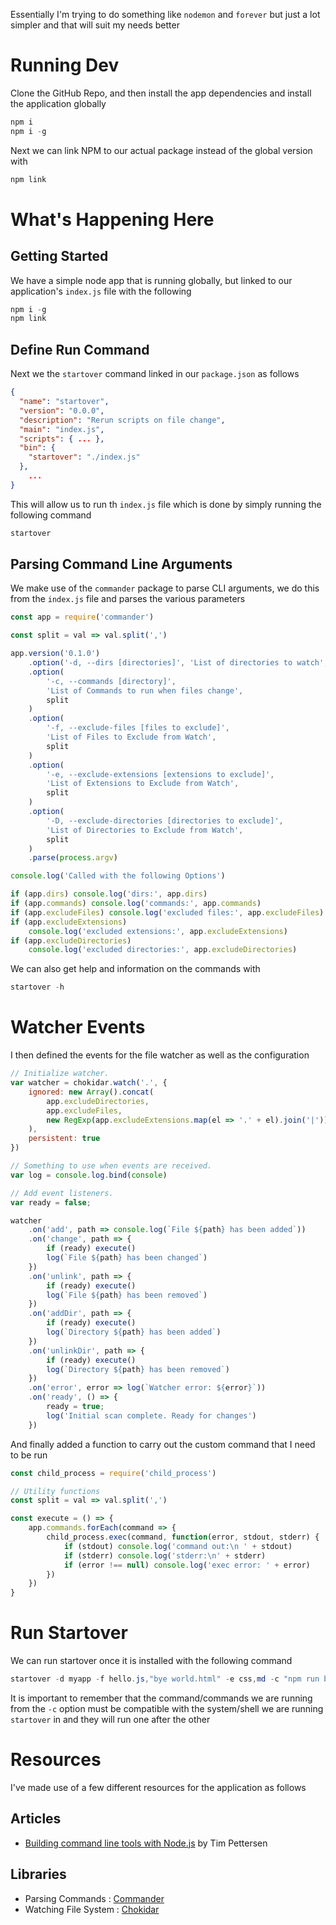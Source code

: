 Essentially I'm trying to do something like `nodemon` and `forever` but just a lot simpler and that will suit my needs better

# Running Dev

Clone the GitHub Repo, and then install the app dependencies and install the application globally

```powershell
npm i 
npm i -g
```

Next we can link NPM to our actual package instead of the global version with

```powershell
npm link
```

# What's Happening Here 

## Getting Started  

We have a simple node app that is running globally, but linked to our application's `index.js` file with the following 

```powershell 
npm i -g 
npm link 
``` 

## Define Run Command 

Next we the `startover` command linked in our `package.json` as follows 

```json 
{
  "name": "startover",
  "version": "0.0.0",
  "description": "Rerun scripts on file change",
  "main": "index.js",
  "scripts": { ... },
  "bin": {
    "startover": "./index.js"
  },
	... 
}
```

This will allow us to run th `index.js` file which is done by simply running the following command 

```powershell 
startover 
```

## Parsing Command Line Arguments 

We make use of the `commander` package to parse CLI arguments, we do this from the 	`index.js` file and parses the various parameters

```js 
const app = require('commander')

const split = val => val.split(',')

app.version('0.1.0')
    .option('-d, --dirs [directories]', 'List of directories to watch', split)
    .option(
        '-c, --commands [directory]',
        'List of Commands to run when files change',
        split
    )
    .option(
        '-f, --exclude-files [files to exclude]',
        'List of Files to Exclude from Watch',
        split
    )
    .option(
        '-e, --exclude-extensions [extensions to exclude]',
        'List of Extensions to Exclude from Watch',
        split
    )
    .option(
        '-D, --exclude-directories [directories to exclude]',
        'List of Directories to Exclude from Watch',
        split
    )
    .parse(process.argv)

console.log('Called with the following Options')

if (app.dirs) console.log('dirs:', app.dirs)
if (app.commands) console.log('commands:', app.commands)
if (app.excludeFiles) console.log('excluded files:', app.excludeFiles)
if (app.excludeExtensions)
    console.log('excluded extensions:', app.excludeExtensions)
if (app.excludeDirectories)
    console.log('excluded directories:', app.excludeDirectories)
```

We can also get help and information on the commands with

```powershell
startover -h 
```

# Watcher Events

I then defined the events for the file watcher as well as the configuration

```js 
// Initialize watcher.
var watcher = chokidar.watch('.', {
    ignored: new Array().concat(
        app.excludeDirectories,
        app.excludeFiles,
        new RegExp(app.excludeExtensions.map(el => '.' + el).join('|'))
    ),
    persistent: true
})

// Something to use when events are received.
var log = console.log.bind(console)

// Add event listeners.
var ready = false;

watcher
    .on('add', path => console.log(`File ${path} has been added`))
    .on('change', path => {
        if (ready) execute()
        log(`File ${path} has been changed`)
    })
    .on('unlink', path => {
        if (ready) execute()
        log(`File ${path} has been removed`)
    })
    .on('addDir', path => {
        if (ready) execute()
        log(`Directory ${path} has been added`)
    })
    .on('unlinkDir', path => {
        if (ready) execute()
        log(`Directory ${path} has been removed`)
    })
    .on('error', error => log(`Watcher error: ${error}`))
    .on('ready', () => {
        ready = true;
        log('Initial scan complete. Ready for changes')
    })
```

And finally added a function to carry out the custom command that I need to be run 

```js
const child_process = require('child_process')

// Utility functions
const split = val => val.split(',')

const execute = () => {
    app.commands.forEach(command => {
        child_process.exec(command, function(error, stdout, stderr) {
            if (stdout) console.log('command out:\n ' + stdout)
            if (stderr) console.log('stderr:\n' + stderr)
            if (error !== null) console.log('exec error: ' + error)
        })
    })
}
```

# Run Startover 

We can run startover once it is installed with the following command

```powershell 
startover -d myapp -f hello.js,"bye world.html" -e css,md -c "npm run build" -D test,
```
It is important to remember that the command/commands we are running from the `-c` option must be compatible with the system/shell we are running `startover` in and they will run one after the other

# Resources 

I've made use of a few different resources for the application as follows

## Articles 
- [Building command line tools with Node.js](https://developer.atlassian.com/blog/2015/11/scripting-with-node/) by Tim Pettersen

## Libraries 
- Parsing Commands : [Commander](https://npmjs.org/package/commander)
- Watching File System : [Chokidar](https://www.npmjs.com/package/chokidar)
